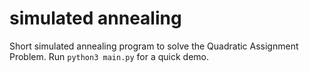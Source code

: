 # simulated annealing 
Short simulated annealing program to solve the Quadratic Assignment Problem. 
Run `python3 main.py` for a quick demo.
